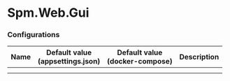 ﻿# Spm.Web.Gui

### Configurations

| Name | Default value<br/>(appsettings.json) | Default value<br/>(docker-compose) | Description |
|------|--------------------------------------|------------------------------------|-------------|
|      |                                      |                                    |             |
|      |                                      |                                    |             |